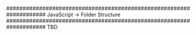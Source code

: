 ####################################################################
	JavaScript -> Folder Structure
####################################################################
TBD